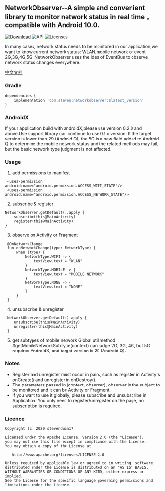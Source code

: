 ## NetworkObserver--A simple and convenient library to monitor network status in real time ，compatible with Android 10.0.
[ ![Download](https://api.bintray.com/packages/stevenduan/maven/networkobserver/images/download.svg) ](https://bintray.com/stevenduan/maven/networkobserver/_latestVersion)  ![API](https://img.shields.io/badge/API-14+-green.svg)  ![Licenses](https://img.shields.io/badge/Licenses-Apache2.0-green.svg)

In many cases, network status needs to be monitored in our application,we want to know current network status: WLAN,mobile network or event 2G,3G,4G,5G. NetworkObserver uses the idea of EventBus to observe network status changes everywhere.

[中文文档](https://github.com/stevenduan17/NetworkObserver/blob/master/README-CN.md)

### Gradle
```groovy
dependencies {
    implementation 'com.steven:networkobserver:$latest_version'
}
```

### AndroidX
If your application build with androidX,please use version 0.2.0 and above.Use support library can continue to use 0.1.x version. If the target version is lower than 29 (Android Q), the 5G is a new field added to Android Q to determine the mobile network status and the related methods may fail, but the basic network type judgment is not affected.

### Usage
1. add permissions to manifest
```
 <uses-permission android:name="android.permission.ACCESS_WIFI_STATE"/>
 <uses-permission android:name="android.permission.ACCESS_NETWORK_STATE"/>
```

2. subscribe & register
```
NetworkObserver.getDefault().apply {
    subscribe(this@MainActivity)
    register(this@MainActivity)
}
```
3. observe on Activity or Fragment
```
 @OnNetworkChange
 fun onNetworkChange(type: NetworkType) {
     when (type) {
         NetworkType.WIFI -> {
             textView.text = "WLAN"
         }
         NetworkType.MOBILE -> {
             textView.text = "MOBILE NETWORK"
         }
         NetworkType.NONE -> {
             textView.text = "NONE"
         }
     }
 }
```
4. unsubscribe & unregister
```
 NetworkObserver.getDefault().apply {
    unsubscribe(this@MainActivity)
    unregister(this@MainActivity)
 }
```
5. get subtypes of mobile network
Global util method #getMobileNetworkSubType(context) can judge 2G, 3G, 4G, but 5G requires AndroidX, and target version is 29 (Android Q).

### Notes
 - Register and unregister must occur in pairs, such as register in Activity's onCreate() and unregister in onDestroy().
 - The parameters passed in (context, observer), observer is the subject to be monitored and it can be Activity or Fragment.
 - If you want to use it globally, please subscribe and unsubscribe in Application. You only need to register/unregister on the page, no subscription is required.

### Licence
```
Copyright (c) 2020 stevenduan17

Licensed under the Apache License, Version 2.0 (the "License");
you may not use this file except in compliance with the License.
You may obtain a copy of the License at

   http://www.apache.org/licenses/LICENSE-2.0

Unless required by applicable law or agreed to in writing, software
distributed under the License is distributed on an "AS IS" BASIS,
WITHOUT WARRANTIES OR CONDITIONS OF ANY KIND, either express or implied.
See the License for the specific language governing permissions and
limitations under the License.
```
